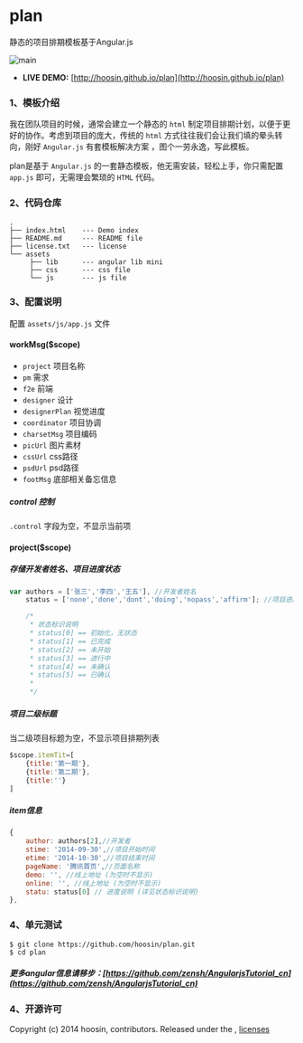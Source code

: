 plan
====

静态的项目排期模板基于Angular.js 

![main](https://raw.githubusercontent.com/hoosin/plan/master/assets/main.jpg)


- **LIVE DEMO:** [http://hoosin.github.io/plan](http://hoosin.github.io/plan)

### 1、模板介绍

我在团队项目的时候，通常会建立一个静态的 ```html``` 制定项目排期计划，以便于更好的协作。考虑到项目的庞大，传统的 ```html``` 方式往往我们会让我们填的晕头转向，刚好 ```Angular.js``` 有套模板解决方案 ，图个一劳永逸，写此模板。

plan是基于 ```Angular.js``` 的一套静态模板，他无需安装，轻松上手，你只需配置 ``` app.js ``` 即可，无需理会繁琐的 ```HTML``` 代码。

### 2、代码仓库

```
.
├── index.html    --- Demo index
├── README.md     --- README file
├── license.txt   --- license
└── assets
     ├── lib      --- angular lib mini
     ├── css      --- css file
     └── js       --- js file
```

### 3、配置说明

配置 ```assets/js/app.js``` 文件

#### workMsg($scope)

- ```project```      项目名称
- ```pm```           需求
- ```f2e```          前端
- ```designer```     设计
- ```designerPlan``` 视觉进度
- ```coordinator```  项目协调
- ```charsetMsg```   项目编码
- ```picUrl```       图片素材
- ```cssUrl```       css路径
- ```psdUrl```       psd路径
- ```footMsg```      底部相关备忘信息

##### control 控制

```.control``` 字段为空，不显示当前项

#### project($scope)

##### 存储开发者姓名、项目进度状态

```js
var authors = ['张三','李四','王五'], //开发者姓名
	status = ['none','done','dont','doing','nopass','affirm']; //项目进度状态

	/*
	 * 状态标识说明
	 * status[0] == 初始化，无状态
	 * status[1] == 已完成
	 * status[2] == 未开始
	 * status[3] == 进行中
	 * status[4] == 未确认
	 * status[5] == 已确认
	 * 
	 */ 
```

##### 项目二级标题

当二级项目标题为空，不显示项目排期列表

```js
$scope.itemTit=[
	{title:'第一期'},
	{title:'第二期'},
	{title:''}
] 
```

##### item信息 

```js
{
	author: authors[2],//开发者
	stime: '2014-09-30',//项目开始时间
	etime: '2014-10-30',//项目结束时间
	pageName: '腾讯首页',//页面名称
	demo: '', //线上地址 (为空时不显示)
	online: '', //线上地址 (为空时不显示)
	statu: status[0] // 进度说明 (详见状态标识说明)
},
```

### 4、单元测试  

```
$ git clone https://github.com/hoosin/plan.git
$ cd plan
```


##### 更多angular信息请移步：[https://github.com/zensh/AngularjsTutorial_cn](https://github.com/zensh/AngularjsTutorial_cn)

### 4、开源许可

Copyright (c) 2014 hoosin, contributors.
Released under the ,  [licenses](https://raw.githubusercontent.com/hoosin/plan/master/LICENSE)
